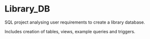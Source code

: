 # Library_DB
SQL project analysing user requirements to create a library database.

Includes creation of tables, views, example queries and triggers.
